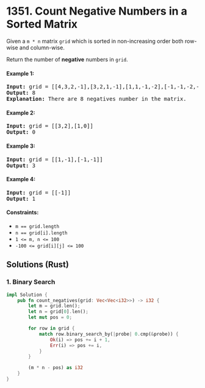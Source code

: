 # 1351. Count Negative Numbers in a Sorted Matrix
Given a ```m * n``` matrix ```grid``` which is sorted in non-increasing order both row-wise and column-wise.

Return the number of **negative** numbers in ```grid```.

#### Example 1:
<pre>
<strong>Input:</strong> grid = [[4,3,2,-1],[3,2,1,-1],[1,1,-1,-2],[-1,-1,-2,-3]]
<strong>Output:</strong> 8
<strong>Explanation:</strong> There are 8 negatives number in the matrix.
</pre>

#### Example 2:
<pre>
<strong>Input:</strong> grid = [[3,2],[1,0]]
<strong>Output:</strong> 0
</pre>

#### Example 3:
<pre>
<strong>Input:</strong> grid = [[1,-1],[-1,-1]]
<strong>Output:</strong> 3
</pre>

#### Example 4:
<pre>
<strong>Input:</strong> grid = [[-1]]
<strong>Output:</strong> 1
</pre>

#### Constraints:
* ```m == grid.length```
* ```n == grid[i].length```
* ```1 <= m, n <= 100```
* ```-100 <= grid[i][j] <= 100```

## Solutions (Rust)

### 1. Binary Search
```Rust
impl Solution {
    pub fn count_negatives(grid: Vec<Vec<i32>>) -> i32 {
        let m = grid.len();
        let n = grid[0].len();
        let mut pos = 0;

        for row in grid {
            match row.binary_search_by(|probe| 0.cmp(&probe)) {
                Ok(i) => pos += i + 1,
                Err(i) => pos += i,
            }
        }

        (m * n - pos) as i32
    }
}
```
